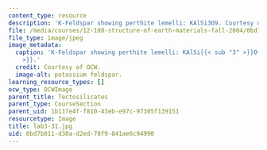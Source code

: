 ```yaml
---
content_type: resource
description: 'K-Feldspar showing perthite lemelli: KAlSi3O9. Courtesy of OCW.'
file: /media/courses/12-108-structure-of-earth-materials-fall-2004/0bd7b011d30ad2ed70f9841ae6c94990_lab3-31.jpg
file_type: image/jpeg
image_metadata:
  caption: 'K-Feldspar showing perthite lemelli: KAlSi{{< sub "3" >}}O{{< sub "9"
    >}}.'
  credit: Courtesy of OCW.
  image-alt: potassium feldspar.
learning_resource_types: []
ocw_type: OCWImage
parent_title: Tectosilicates
parent_type: CourseSection
parent_uid: 1b117e4f-f810-43eb-e97c-97305f139151
resourcetype: Image
title: lab3-31.jpg
uid: 0bd7b011-d30a-d2ed-70f9-841ae6c94990
---
```

